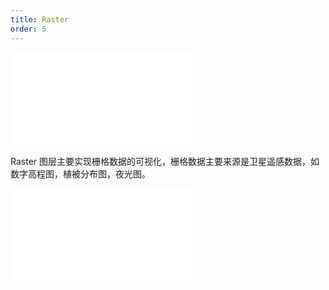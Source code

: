 ```yaml
---
title: Raster
order: 5
---
```


<embed src="@/docs/common/style.md"></embed>

Raster 图层主要实现栅格数据的可视化，栅格数据主要来源是卫星遥感数据，如数字高程图，植被分布图，夜光图。

<embed src="@/docs/common/source/raster/raster_single.md"></embed>
